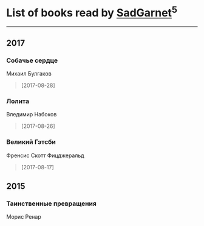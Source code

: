 # List of books read by [SadGarnet](http://vk.com/id169135125)<sup>5</sup>
---

## 2017

### Собачье сердце
Михаил Булгаков
> [2017-08-28] 


### Лолита
Вледимир Набоков
> [2017-08-26] 


### Великий Гэтсби
Френсис Скотт Фицджеральд
> [2017-08-17] 



## 2015



### Таинственные превращения
Морис Ренар




